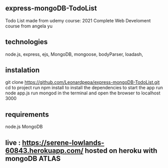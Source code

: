 ## express-mongoDB-TodoList
Todo List made from udemy course: 2021 Complete Web Develoment course from angela yu

## technologies

node.js,
express,
ejs,
MongoDB, 
mongoose, 
bodyParser, 
loadash, 

## instalation

  git clone https://github.com/Leonardpepa/express-mongoDB-TodoList.git
  cd to project
  run npm install to install the dependencies
  to start the app run node app.js
  run mongod in the terminal
  and open the browser to localhost 3000

## requirements
  node.js
  MongoDB


## live : https://serene-lowlands-60843.herokuapp.com/ hosted on heroku with mongoDB ATLAS
